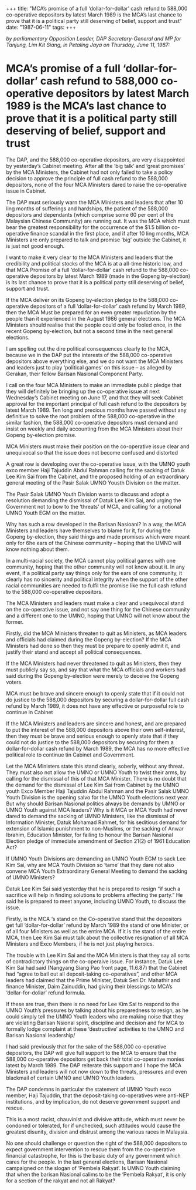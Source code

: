 +++ 
title: "MCA’s promise of a full ‘dollar-for-dollar’ cash refund to 588,000 co-operative depositors by latest March 1989 is the MCA’s last chance to prove that it is a political party still deserving of belief, support and trust"
date: "1987-06-11"
tags:
+++

_by parliamentary Opposition Leader, DAP Secretary-General and MP for Tanjung, Lim Kit Siang, in Petaling Jaya on Thursday, June 11, 1987:_

# MCA’s promise of a full ‘dollar-for-dollar’ cash refund to 588,000 co-operative depositors by latest March 1989 is the MCA’s last chance to prove that it is a political party still deserving of belief, support and trust

The DAP, and the 588,000 co-operative depositors, are very disappointed by yesterday’s Cabinet meeting. After all the ‘big talk’ and ‘great promises’ by the MCA Ministers, the Cabinet had not only failed to take a policy decision to approve the principle of full cash refund to the 588,000 depositors, none of the four MCA Ministers dared to raise the co-operative issue in Cabinet.</u>

The DAP must seriously warn the MCA Ministers and leaders that after 10 ling months of sufferings and hardships, the patient of the 588,000 depositors and dependants (which comprise some 60 per cent of the Malaysian Chinese Community) are running out. It was the MCA which must bear the greatest responsibility for the occurrence of the $1.5 billion co-operative finance scandal in the first place, and if after 10 ling months, MCA Ministers are only prepared to talk and promise ‘big’ outside the Cabinet, it is just not good enough.

I want to make it very clear to the MCA Ministers and leaders that the credibility and political stocks of the MCA is at a all-time historic low, and that MCA Promise of a full ‘dollar-for-dollar’ cash refund to the 588,000 co-operative depositors by latest March 1989 (made in the Gopeng by-election) is its last chance to prove that it is a political party still deserving of belief, support and trust.

If the MCA deliver on its Gopeng by-election pledge to the 588,000 co-operative depositors of a full ‘dollar-for-dollar’ cash refund by March 1989, then the MCA Must be prepared for an even greater repudiation by the people than it experienced in the August 1986 general elections. The MCA Ministers should realise that the people could only be fooled once, in the recent Gopeng by-election, but not a second time in the next general elections.

I am spelling out the dire political consequences clearly to the MCA, because we in the DAP put the interests of the 588,000 co-operative depositors above everything else, and we do not want the MCA Ministers and leaders just to play ‘political games’ on this issue – as alleged by Gerakan, their fellow Barisan Nasional Component Party.

I call on the four MCA Ministers to make an immediate public pledge that they will definitely be bringing up the co-operative issue at next Wednesday’s Cabinet meeting on June 17, and that they will seek Cabinet approval for the important principal of full cash refund to the depositors by latest March 1989. Ten long and precious months have passed without any definitive to solve the root problem of the 588,000 co-operative in the similar fashion, the 588,000 co-operative depositors must demand and insist on weekly and daily accounting from the MCA Ministers about their Gopeng by-election promise.

MCA Ministers must make their position on the co-operative issue clear and unequivocal so that the issue does not become confused and distorted

A great row is developing over the co-operative issue, with the UMNO youth exco member Haji Tajuddin Abdul Rahman calling for the sacking of Datuk Lee Kim Sai from the Cabinet, and the proposed holding of an extraordinary general meeting of the Pasir Salak UMNO Yousth Division on the matter.

The Pasir Salak UMNO Youth Division wants to discuss and adopt a resolution demanding the dismissal of Datuk Lee Kim Sai, and urging the Government not to bow to the ‘threats’ of MCA, and calling for a notional UMNO Youth EGM on the matter.

Why has such a row developed in the Barisan Nasioanl? In a way, the MCA Ministers and leaders have themselves to blame for it, for during the Gopeng by-election, they said things and made promises which were meant only for 6he ears of the Chinese community – hoping that the UMNO will know nothing about them.

In a multi-racial society, the MCA cannot play political games with one community, hoping that the other community will not  know about it. In any event, if a political party say things only for the ears of one community, it clearly has no sincerity and political integrity when the support of the other racial communities are needed to fulfil the promise like the full cash refund to the 588,000 co-operative depositors.

The MCA Ministers and leaders must make a clear and unequivocal stand on the co-operative issue, and not say one thing for the Chinese community and a different one to the UMNO, hoping that UMNO will not know about the former.

Firstly, did the MCA Ministers threaten to quit as Ministers, as MCA leaders and officials had claimed during the Gopeng by-election? If the MCA Ministers had done so then they must be prepare to openly admit it, and justify their stand and accept all political consequences.

If the MCA Ministers had never threatened to quit as Ministers, then they must publicly say so, and say that what the MCA officials and workers had said during the Gopeng by-election were merely to deceive the Gopeng voters.

MCA must be brave and sincere enough to openly state that if it could not do justice to the 588,000 depositors by securing a dollar-for-dollar full cash refund by March 1989, it does not have any effective or purposeful role to continue in Cabinet

If the MCA Ministers and leaders are sincere and honest, and are prepared to put the interest of the 588,000 depositors above their own self-interest, then they must be brave and serious enough to openly state that if they could not do justice to the 588,000 depositors by securing for them a dollar-for-dollar cash refund by March 1989, the MCA has no more effective political role to continue tin Cabinet and Government.

Let the MCA Ministers state this stand clearly, soberly, without any threat. They must also not allow the UMNO or UMNO Youth to twist their arms, by calling for the dismissal of this of that MCA Minister.
There is no doubt that the demand for the dismissal of Lee Kim Sai from Cabinet by the UMNO youth Exco Member Haji Tajuddin Abdul Rahman and the Pasir Salak UMNO Youth Division is the opening salvo for the UMNO Youth elections next year. But why should Barisan Nasional politics always be demands by UMNO or UMNO Youth against MCA leaders? Why is it MCA or MCA Youth had never dared to demand the sacking of UMNO Ministers, like the dismissal of Information Minister, Datuk Mohamad Rahmet, for his seditious demand for extension of Islamic punishment to non-Muslims, or the sacking of Anwar Ibrahim, Education Minister, for failing to honour the Barisan Nasional Election pledge of immediate amendment of Section 21(2) of 1961 Education Act?

If UMNO Youth Divisions are demanding an UMNO Youth EGM to sack Lee Kim Sai, why are MCA Youth Division so ‘tame’ that they dare not also convene MCA Youth Extraordinary General Meeting to demand the sacking of UMNO Ministers?

Datuk Lee Kim Sai said yesterday that he is prepared to resign “if such a sacrifice will help in finding solutions to problems affecting the party.” He said he is prepared to meet anyone, including UMNO Youth, to discuss the issue.

Firstly, is the MCA ‘s stand on the Co-operative stand that the depositors get full ‘dollar-for-dollar’ refund by March 1989 the stand of one Minister, or of all four Ministers as well as the entire MCA. If  it is the stand of the entire MCA, then Lee Kim Sai must talk about the collective resignation of all MCA Ministers and Exco Members, if he is not just playing heroics.

The trouble with Lee Kim Sai and the MCA Ministers is that they say all sorts of contradictory things on the co-operaive issue. For instance, Datuk Lee Kim Sai had said (Nangyang Siang Pao front page, 11.6.87) that the Cabinet had “agree to bail out all deposit-taking co-operatives”, and other MCA leaders had claimed that the Prime Minister,  Datuk Seri Dr. Mahathir and finance Minister, Daim Zainuddin, had giving their blessings to MCA’s ‘dollar-for-dollar’ refund formula.

If these are true, then there is no need for Lee Kim Sai to respond to the UMNO Youth’s pressures by talking about his preparedness to resign, as he could simply tell the UMNO Youth leaders who are making noise that they are violating Barisan Nsional spirit, discipline and decision and for MCA to formally lodge complaint at these ‘destructive’ activities to the UMNO and Barisan Nasional leadership/

I had said previously that for the sake of the 588,000 co-operative depositors, the DAP will give full support to the MCA to ensure that the 588,000 co-operative depositors get back their total co-operative monies latest by March 1989. The DAP reiterate this support and I hope the MCA Ministers and leaders will not now down to the threats, pressures and even blackmail of certain UMNO and UMNO Youth leaders.

The DAP condemns in particular the statement of UMNO Youth exco member, Haji Tajuddin, that the deposit-taking co-operatives were anti-NEP institutions, and by implication, do not deserve government support and rescue.

This is a most racist, chauvinist and divisive attitude, which must never be condoned or tolerated, for if unchecked, such attitudes would cause the greatest disunity, division and distrust among the various races in Malaysia.

No one should challenge or question the right of the 588,000 depositors to expect government intervention to rescue them from the co-operative financial catastrophe, for this is the basic duty of any government which cares for the people. In the last general elections, Barisan Nasional campaigned on the slogan of ‘Pembela Rakyat’. Is UMNO Youth claiming that when the barisan Nasional calims to be the ‘Pembela Rakyat’, it is only for a section of the rakyat and not all Rakyat?
 
